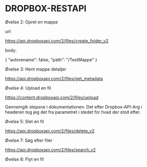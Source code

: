 # DROPBOX-RESTAPI

Øvelse 2: Opret en mappe

url:

https://api.dropboxapi.com/2/files/create_folder_v2

body:

{
    "autorename": false,
    "path": "/TestMappe"
} 

Øvelse 3: Hent mappe detaljer

https://api.dropboxapi.com/2/files/get_metadata 

Øvelse 4: Upload en fil

https://content.dropboxapi.com/2/files/upload 

Gennemgik stepsne i dokumentationen. Det efter Dropbox-API-Arg i headeren tog jeg det fra parametret i stedet for hvad der stod efter.

Øvelse 5: Slet en fil

https://api.dropboxapi.com/2/files/delete_v2 

Øvelse 7: Søg efter filer

https://api.dropboxapi.com/2/files/search_v2 

Øvelse 8: Flyt en fil


